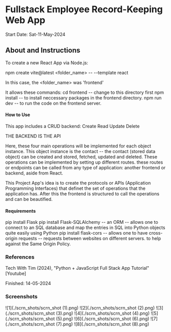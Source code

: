 #	Fullstack Employee Record-Keeping Web App

Start Date: Sat-11-May-2024

##	About and Instructions

To create a new React App via Node.js:

npm create vite@latest <folder_name> -- --template react

In this case, the <folder_name> was 'frontend'

It allows these commands:
cd frontend -- change to this directory first
npm install -- to install neccessary packages in the frontend directory.
npm run dev -- to run the code on the frontend server.

####	How to Use
This app includes a CRUD backend:
Create Read Update Delete

THE BACKEND IS THE API

Here, these four main operations will be implemented for each object instance.
This object instance is the contact -- the contact (stored data object) can be created and stored, fetched,
updated and deleted.
These operations can be implemented by setting up different routes. these routes or endpoints can be called
from any type of application: another frontend or backend, aside from React.

This Project App's idea is to create the protocols or APIs (Application Programming Interfaces) that definet the set of
operations that the application has.
After this the frontend is structured to call the operations and can be beautified.

####	Requirements
pip install Flask
pip install Flask-SQLAlchemy -- an ORM -- allows one to connect to an SQL database and map the entries in SQL into Python
objects quite easily using Python
pip install flask-cors -- allows one to have cross-origin requests -- requests between websites on different servers.
to help against the Same Origin Policy.

###	References

 Tech With Tim (2024), "Python + JavaScript Full Stack App Tutorial" [Youtube]

Finished: 14-05-2024

###	Screenshots
![1](./scrn_shots/scrn_shot (1).png)
![2](./scrn_shots/scrn_shot (2).png)
![3](./scrn_shots/scrn_shot (3).png)
![4](./scrn_shots/scrn_shot (4).png)
![5](./scrn_shots/scrn_shot (5).png)
![6](./scrn_shots/scrn_shot (6).png)
![7](./scrn_shots/scrn_shot (7).png)
![8](./scrn_shots/scrn_shot (8).png)